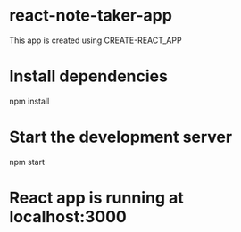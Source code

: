 # react-note-taker-app
This app is created using CREATE-REACT_APP

# Install dependencies
npm install

# Start the development server
npm start

# React app is running at localhost:3000
